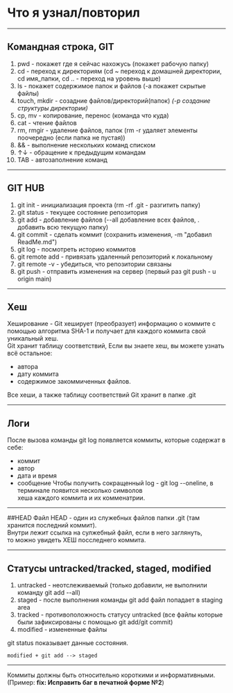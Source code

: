 # Что я узнал/повторил


---


## Командная строка, **GIT**
1. pwd - покажет где я сейчас нахожусь (покажет рабочую папку)
2. cd - переход к директориям (cd ~ переход к домашней директории, cd имя_папки, cd .. - переход на уровень выше)
3. ls - покажет содержимое папок и файлов (-a покажет скрытые файлы)
4. touch, mkdir - созадние файлов/директорий(папок) *(-p создание структуры директории)*
5. cp, mv - копирование, перенос (команда что куда)
6. cat - чтение файлов
7. rm, rmgir - удаление файлов, папок (rm -r удаляет элементы поочередно (если папка не пустая))
8. && - выполнение нескольких команд списком
9. ↑↓ - обращение к предыдущим командам
10. TAB - автозаполнение команд


---


## **GIT HUB**
1. git init - инициализация проекта (rm -rf .git - разгитить папку)
2. git status - текущее состояние репозитория
3. git add - добавление файлов (--all добавление всех файлов, . добавить всю текущую папку)
4. git commit - сделать коммит (сохранить изменения, -m "добавил ReadMe.md")
5. git log - посмотреть историю коммитов
6. git remote add - привязать удаленный репозиторий к локальному
7. git remote -v - убедиться, что репозитории связаны
8. git push - отправить изменения на сервер (первый раз git push - u origin main)


---

## Хеш
Хеширование - Git хеширует (преобразует) информацию о коммите с помощью алгоритма SHA-1 
и получает для каждого коммита свой уникальный хеш.  
Git хранит таблицу соответствий, Если вы знаете хеш, вы можете узнать всё остальное: 
* автора 
* дату коммита 
* содержимое закоммиченных файлов.

Все хеши, а также таблицу соответствий Git хранит в папке .git

---

## Логи
После вызова команды git log появляется коммиты, которые содержат в себе:
* коммит
* автор
* дата и время
* сообщение
Чтобы получить сокращенный log - git log --oneline, в терминале появится несколько символов  
хеша каждого коммита и их комменатрии.

---

##HEAD
Файл HEAD - один из служебных файлов папки .git (там хранится последний коммит).  
Внутри лежит ссылка на сулжебный файл, если в него заглянуть,  
то можно увидеть ХЕШ посследнего коммита.


---

## Статусы untracked/tracked, staged, modified
1. untracked - неотслеживаемый (только добавили, не выполнили команду git add --all)
2. staged - после выполнения команды git add файл попадает в staging area
3. tracked - противоположность статусу untracked (все файлы которые были зафиксированы с помощью git add/git commit)
4. modified - измененные файлы

git status показывает данные состояния. 

```mermaid
modified + git add --> staged
```


---

Коммиты должны быть относительно короткими и информативными. (Пример: **fix: Исправить баг в печатной форме №2**)
